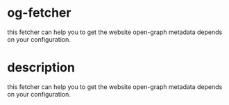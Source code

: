 # og-fetcher

this fetcher can help you to get the website open-graph metadata depends on your configuration.

# description

this fetcher can help you to get the website open-graph metadata depends on your configuration.
